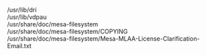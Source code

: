 /usr/lib/dri  
/usr/lib/vdpau  
/usr/share/doc/mesa-filesystem  
/usr/share/doc/mesa-filesystem/COPYING  
/usr/share/doc/mesa-filesystem/Mesa-MLAA-License-Clarification-Email.txt  
